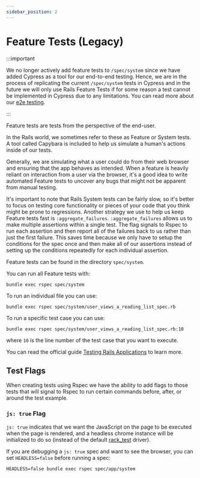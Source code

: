```yaml
---
sidebar_position: 2
---
```


# Feature Tests (Legacy)

:::important

We no longer actively add feature tests to `/spec/system` since we have added Cypress as a tool for our end-to-end testing. Hence, we are in the process of replicating the current `/spec/system` tests in Cypress and in the future we will only use Rails Feature Tests if for some reason a test cannot be implemented in Cypress due to any limitations. You can read more about our [e2e testing](types/e2e-tests.md).

:::

Feature tests are tests from the perspective of the end-user.

In the Rails world, we sometimes refer to these as Feature or System tests. A
tool called Capybara is included to help us simulate a human's actions inside of
our tests.

Generally, we are simulating what a user could do from their web browser and
ensuring that the app behaves as intended. When a feature is heavily reliant on
interaction from a user via the browser, it's a good idea to write automated
Feature tests to uncover any bugs that might not be apparent from manual
testing.

It's important to note that Rails System tests can be fairly slow, so it's
better to focus on testing core functionality or pieces of your code that you
think might be prone to regressions. Another strategy we use to help us keep
Feature tests fast is `:aggregate_failures`. `:aggregate_failures` allows us
to make multiple assertions within a single test. The flag signals to Rspec to
run each assertion and then report all of the failures back to us rather than
just the first failure. This saves time because we only have to setup the
conditions for the spec once and then make all of our assertions instead of
setting up the conditions repeatedly for each individual assertion.

Feature tests can be found in the directory `spec/system`.

You can run all Feature tests with:

```shell
bundle exec rspec spec/system
```

To run an individual file you can use:

```shell
bundle exec rspec spec/system/user_views_a_reading_list_spec.rb
```

To run a specific test case you can use:

```shell
bundle exec rspec spec/system/user_views_a_reading_list_spec.rb:10
```

where `10` is the line number of the test case that you want to execute.

You can read the official guide
[Testing Rails Applications](https://guides.rubyonrails.org/testing.html#system-testing)
to learn more.


## Test Flags

When creating tests using Rspec we have the ability to add flags to those tests
that will signal to Rspec to run certain commands before, after, or around the
test example.

### `js: true` Flag

`js: true` indicates that we want the JavaScript on the page to be executed when
the page is rendered, and a headless chrome instance will be initialized to do
so (instead of the default
[rack_test](https://github.com/teamcapybara/capybara#racktest) driver).

If you are debugging a `js: true` spec and want to see the browser, you can set
`HEADLESS=false` before running a spec:

```shell
HEADLESS=false bundle exec rspec spec/app/system
```
